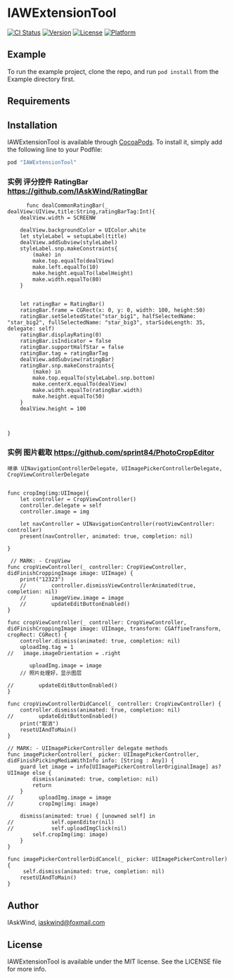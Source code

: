 # IAWExtensionTool

[![CI Status](http://img.shields.io/travis/IAsk风/IAWExtensionTool.svg?style=flat)](https://travis-ci.org/IAsk风/IAWExtensionTool)
[![Version](https://img.shields.io/cocoapods/v/IAWExtensionTool.svg?style=flat)](http://cocoapods.org/pods/IAWExtensionTool)
[![License](https://img.shields.io/cocoapods/l/IAWExtensionTool.svg?style=flat)](http://cocoapods.org/pods/IAWExtensionTool)
[![Platform](https://img.shields.io/cocoapods/p/IAWExtensionTool.svg?style=flat)](http://cocoapods.org/pods/IAWExtensionTool)

## Example

To run the example project, clone the repo, and run `pod install` from the Example directory first.

## Requirements

## Installation

IAWExtensionTool is available through [CocoaPods](http://cocoapods.org). To install
it, simply add the following line to your Podfile:

```ruby
pod "IAWExtensionTool"
```
### 实例 评分控件 RatingBar https://github.com/IAskWind/RatingBar
		  func dealCommonRatingBar(_ dealView:UIView,title:String,ratingBarTag:Int){
        dealView.width = SCREENW
        
        dealView.backgroundColor = UIColor.white
        let styleLabel = setupLabel(title)
        dealView.addSubview(styleLabel)
        styleLabel.snp.makeConstraints{
            (make) in
            make.top.equalTo(dealView)
            make.left.equalTo(10)
            make.height.equalTo(labelHeight)
            make.width.equalTo(80)
        }

        
        let ratingBar = RatingBar()
        ratingBar.frame = CGRect(x: 0, y: 0, width: 100, height:50)
        ratingBar.setSeletedState("star_big1", halfSelectedName: "star_big2", fullSelectedName: "star_big3", starSideLength: 35, delegate: self)
        ratingBar.displayRating(0)
        ratingBar.isIndicator = false
        ratingBar.supportHalfStar = false
        ratingBar.tag = ratingBarTag
        dealView.addSubview(ratingBar)
        ratingBar.snp.makeConstraints{
            (make) in
            make.top.equalTo(styleLabel.snp.bottom)
            make.centerX.equalTo(dealView)
            make.width.equalTo(ratingBar.width)
            make.height.equalTo(50)
        }
        dealView.height = 100
        

        
    }

### 实例 图片截取 https://github.com/sprint84/PhotoCropEditor
	继承 UINavigationControllerDelegate, UIImagePickerControllerDelegate, CropViewControllerDelegate
	
	
	func cropImg(img:UIImage){
        let controller = CropViewController()
        controller.delegate = self
        controller.image = img
        
        let navController = UINavigationController(rootViewController: controller)
        present(navController, animated: true, completion: nil)
    
    }
    
     // MARK: - CropView
    func cropViewController(_ controller: CropViewController, didFinishCroppingImage image: UIImage) {
        print("12323")
        //        controller.dismissViewControllerAnimated(true, completion: nil)
        //        imageView.image = image
        //        updateEditButtonEnabled()
    }
    
    func cropViewController(_ controller: CropViewController, didFinishCroppingImage image: UIImage, transform: CGAffineTransform, cropRect: CGRect) {
        controller.dismiss(animated: true, completion: nil)
        uploadImg.tag = 1
	//   image.imageOrientation = .right
        
           uploadImg.image = image
        // 照片处理好，显示图层
       
	//        updateEditButtonEnabled()
    }
    
    func cropViewControllerDidCancel(_ controller: CropViewController) {
        controller.dismiss(animated: true, completion: nil)
	//        updateEditButtonEnabled()
        print("取消")
        resetUIAndToMain()
    }
    
    // MARK: - UIImagePickerController delegate methods
    func imagePickerController(_ picker: UIImagePickerController, didFinishPickingMediaWithInfo info: [String : Any]) {
        guard let image = info[UIImagePickerControllerOriginalImage] as? UIImage else {
            dismiss(animated: true, completion: nil)
            return
        }
	//        uploadImg.image = image
	//        cropImg(img: image)
        
        dismiss(animated: true) { [unowned self] in
	//            self.openEditor(nil)
	//            self.uploadImgClick(nil)
            self.cropImg(img: image)
        }
    }
    
    func imagePickerControllerDidCancel(_ picker: UIImagePickerController){
         self.dismiss(animated: true, completion: nil)
        resetUIAndToMain()
    }



## Author

IAskWind, iaskwind@foxmail.com

## License

IAWExtensionTool is available under the MIT license. See the LICENSE file for more info.
